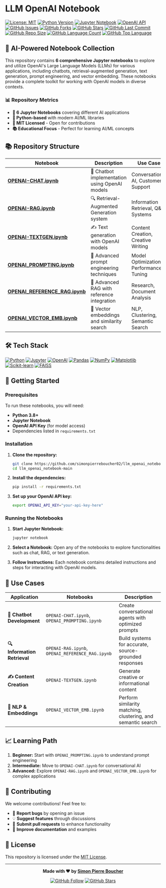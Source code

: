 # LLM OpenAI Notebook

[![License: MIT](https://img.shields.io/badge/License-MIT-yellow.svg)](https://opensource.org/licenses/MIT)
[![Python Version](https://img.shields.io/badge/python-3.8%2B-blue.svg)](https://www.python.org/downloads/)
[![Jupyter Notebook](https://img.shields.io/badge/Jupyter-Notebook-orange.svg)](https://jupyter.org/)
[![OpenAI API](https://img.shields.io/badge/OpenAI-API-green.svg)](https://openai.com/api/)
[![GitHub Issues](https://img.shields.io/github/issues/simonpierreboucher02/llm_openai_notebook-main)](https://github.com/simonpierreboucher02/llm_openai_notebook-main/issues)
[![GitHub Forks](https://img.shields.io/github/forks/simonpierreboucher02/llm_openai_notebook-main)](https://github.com/simonpierreboucher02/llm_openai_notebook-main/network)
[![GitHub Stars](https://img.shields.io/github/stars/simonpierreboucher02/llm_openai_notebook-main)](https://github.com/simonpierreboucher02/llm_openai_notebook-main/stargazers)
[![GitHub Last Commit](https://img.shields.io/github/last-commit/simonpierreboucher02/llm_openai_notebook-main)](https://github.com/simonpierreboucher02/llm_openai_notebook-main/commits/main)
[![GitHub Repo Size](https://img.shields.io/github/repo-size/simonpierreboucher02/llm_openai_notebook-main)](https://github.com/simonpierreboucher02/llm_openai_notebook-main)
[![GitHub Language Count](https://img.shields.io/github/languages/count/simonpierreboucher02/llm_openai_notebook-main)](https://github.com/simonpierreboucher02/llm_openai_notebook-main)
[![GitHub Top Language](https://img.shields.io/github/languages/top/simonpierreboucher02/llm_openai_notebook-main)](https://github.com/simonpierreboucher02/llm_openai_notebook-main)

## 🚀 AI-Powered Notebook Collection

This repository contains **6 comprehensive Jupyter notebooks** to explore and utilize OpenAI's Large Language Models (LLMs) for various applications, including chatbots, retrieval-augmented generation, text generation, prompt engineering, and vector embedding. These notebooks provide a complete toolkit for working with OpenAI models in diverse contexts.

### 📊 Repository Metrics
- **📁 6 Jupyter Notebooks** covering different AI applications
- **🐍 Python-based** with modern AI/ML libraries
- **🔧 MIT Licensed** - Open for contributions
- **📚 Educational Focus** - Perfect for learning AI/ML concepts

## 📚 Repository Structure

| Notebook | Description | Use Case |
|----------|-------------|----------|
| **[OPENAI-CHAT.ipynb](https://github.com/simonpierreboucher02/llm_openai_notebook-main/blob/main/OPENAI-CHAT.ipynb)** | 🤖 Chatbot implementation using OpenAI models | Conversational AI, Customer Support |
| **[OPENAI-RAG.ipynb](https://github.com/simonpierreboucher02/llm_openai_notebook-main/blob/main/OPENAI-RAG.ipynb)** | 🔍 Retrieval-Augmented Generation system | Information Retrieval, Q&A Systems |
| **[OPENAI-TEXTGEN.ipynb](https://github.com/simonpierreboucher02/llm_openai_notebook-main/blob/main/OPENAI-TEXTGEN.ipynb)** | ✍️ Text generation with OpenAI models | Content Creation, Creative Writing |
| **[OPENAI_PROMPTING.ipynb](https://github.com/simonpierreboucher02/llm_openai_notebook-main/blob/main/OPENAI_PROMPTING.ipynb)** | 🎯 Advanced prompt engineering techniques | Model Optimization, Performance Tuning |
| **[OPENAI_REFERENCE_RAG.ipynb](https://github.com/simonpierreboucher02/llm_openai_notebook-main/blob/main/OPENAI_REFERENCE_RAG.ipynb)** | 📖 Advanced RAG with reference integration | Research, Document Analysis |
| **[OPENAI_VECTOR_EMB.ipynb](https://github.com/simonpierreboucher02/llm_openai_notebook-main/blob/main/OPENAI_VECTOR_EMB.ipynb)** | 🧮 Vector embeddings and similarity search | NLP, Clustering, Semantic Search |

## 🛠️ Tech Stack

[![Python](https://img.shields.io/badge/Python-3.8+-blue?logo=python&logoColor=white)](https://www.python.org/)
[![Jupyter](https://img.shields.io/badge/Jupyter-Notebook-orange?logo=jupyter&logoColor=white)](https://jupyter.org/)
[![OpenAI](https://img.shields.io/badge/OpenAI-API-green?logo=openai&logoColor=white)](https://openai.com/)
[![Pandas](https://img.shields.io/badge/Pandas-Data_Analysis-150458?logo=pandas&logoColor=white)](https://pandas.pydata.org/)
[![NumPy](https://img.shields.io/badge/NumPy-Numerical_Computing-013243?logo=numpy&logoColor=white)](https://numpy.org/)
[![Matplotlib](https://img.shields.io/badge/Matplotlib-Visualization-11557C?logo=matplotlib&logoColor=white)](https://matplotlib.org/)
[![Scikit-learn](https://img.shields.io/badge/Scikit--learn-Machine_Learning-F7931E?logo=scikit-learn&logoColor=white)](https://scikit-learn.org/)
[![FAISS](https://img.shields.io/badge/FAISS-Vector_Search-0052CC?logo=facebook&logoColor=white)](https://github.com/facebookresearch/faiss)

## 🚀 Getting Started

### Prerequisites

To run these notebooks, you will need:
- **Python 3.8+**
- **Jupyter Notebook**
- **OpenAI API Key** (for model access)
- Dependencies listed in `requirements.txt`

### Installation

1. **Clone the repository:**
   ```bash
   git clone https://github.com/simonpierreboucher02/llm_openai_notebook-main.git
   cd llm_openai_notebook-main
   ```

2. **Install the dependencies:**
   ```bash
   pip install -r requirements.txt
   ```

3. **Set up your OpenAI API key:**
   ```bash
   export OPENAI_API_KEY="your-api-key-here"
   ```

### Running the Notebooks

1. **Start Jupyter Notebook:**
   ```bash
   jupyter notebook
   ```

2. **Select a Notebook:** Open any of the notebooks to explore functionalities such as chat, RAG, or text generation.

3. **Follow Instructions:** Each notebook contains detailed instructions and steps for interacting with OpenAI models.

## 🎯 Use Cases

| Application | Notebooks | Description |
|-------------|-----------|-------------|
| **🤖 Chatbot Development** | `OPENAI-CHAT.ipynb`, `OPENAI_PROMPTING.ipynb` | Create conversational agents with optimized prompts |
| **🔍 Information Retrieval** | `OPENAI-RAG.ipynb`, `OPENAI_REFERENCE_RAG.ipynb` | Build systems for accurate, source-grounded responses |
| **✍️ Content Creation** | `OPENAI-TEXTGEN.ipynb` | Generate creative or informational content |
| **🧮 NLP & Embeddings** | `OPENAI_VECTOR_EMB.ipynb` | Perform similarity matching, clustering, and semantic search |

## 📈 Learning Path

1. **Beginner:** Start with `OPENAI_PROMPTING.ipynb` to understand prompt engineering
2. **Intermediate:** Move to `OPENAI-CHAT.ipynb` for conversational AI
3. **Advanced:** Explore `OPENAI-RAG.ipynb` and `OPENAI_VECTOR_EMB.ipynb` for complex applications

## 🤝 Contributing

We welcome contributions! Feel free to:

- 🐛 **Report bugs** by opening an issue
- 💡 **Suggest features** through discussions
- 🔧 **Submit pull requests** to enhance functionality
- 📝 **Improve documentation** and examples

## 📄 License

This repository is licensed under the [MIT License](https://opensource.org/licenses/MIT).

---

<div align="center">

**Made with ❤️ by [Simon Pierre Boucher](https://github.com/simonpierreboucher02)**

[![GitHub Follow](https://img.shields.io/github/followers/simonpierreboucher02?label=Follow&style=social)](https://github.com/simonpierreboucher02)
[![GitHub Stars](https://img.shields.io/github/stars/simonpierreboucher02/llm_openai_notebook-main?style=social)](https://github.com/simonpierreboucher02/llm_openai_notebook-main)

</div>
